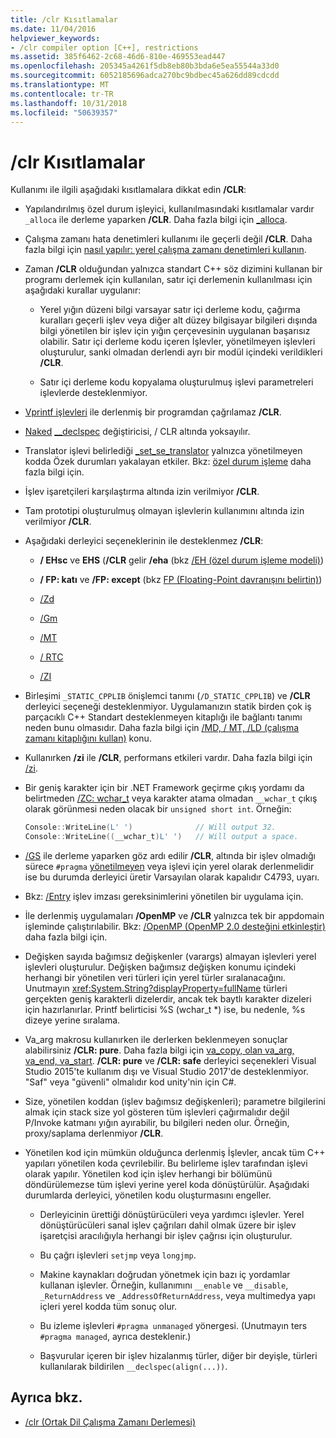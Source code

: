 ```yaml
---
title: /clr Kısıtlamalar
ms.date: 11/04/2016
helpviewer_keywords:
- /clr compiler option [C++], restrictions
ms.assetid: 385f6462-2c68-46d6-810e-469553ead447
ms.openlocfilehash: 205345a4261f5db8eb80b3bda6e5ea55544a33d0
ms.sourcegitcommit: 6052185696adca270bc9bdbec45a626dd89cdcdd
ms.translationtype: MT
ms.contentlocale: tr-TR
ms.lasthandoff: 10/31/2018
ms.locfileid: "50639357"
---
```

# <a name="clr-restrictions"></a>/clr Kısıtlamalar

Kullanımı ile ilgili aşağıdaki kısıtlamalara dikkat edin **/CLR**:

- Yapılandırılmış özel durum işleyici, kullanılmasındaki kısıtlamalar vardır `_alloca` ile derleme yaparken **/CLR**. Daha fazla bilgi için [_alloca](../../c-runtime-library/reference/alloca.md).

- Çalışma zamanı hata denetimleri kullanımı ile geçerli değil **/CLR**. Daha fazla bilgi için [nasıl yapılır: yerel çalışma zamanı denetimleri kullanın](/visualstudio/debugger/how-to-use-native-run-time-checks).

- Zaman **/CLR** olduğundan yalnızca standart C++ söz dizimini kullanan bir programı derlemek için kullanılan, satır içi derlemenin kullanılması için aşağıdaki kurallar uygulanır:

  - Yerel yığın düzeni bilgi varsayar satır içi derleme kodu, çağırma kuralları geçerli işlev veya diğer alt düzey bilgisayar bilgileri dışında bilgi yönetilen bir işlev için yığın çerçevesinin uygulanan başarısız olabilir. Satır içi derleme kodu içeren İşlevler, yönetilmeyen işlevleri oluşturulur, sanki olmadan derlendi ayrı bir modül içindeki verildikleri **/CLR**.

  - Satır içi derleme kodu kopyalama oluşturulmuş işlevi parametreleri işlevlerde desteklenmiyor.

- [Vprintf işlevleri](../../c-runtime-library/vprintf-functions.md) ile derlenmiş bir programdan çağrılamaz **/CLR**.

- [Naked](../../cpp/naked-cpp.md) [__declspec](../../cpp/declspec.md) değiştiricisi, / CLR altında yoksayılır.

- Translator işlevi belirlediği [_set_se_translator](../../c-runtime-library/reference/set-se-translator.md) yalnızca yönetilmeyen kodda Özek durumları yakalayan etkiler. Bkz: [özel durum işleme](../../windows/exception-handling-cpp-component-extensions.md) daha fazla bilgi için.

- İşlev işaretçileri karşılaştırma altında izin verilmiyor **/CLR**.

- Tam prototipi oluşturulmuş olmayan işlevlerin kullanımını altında izin verilmiyor **/CLR**.

- Aşağıdaki derleyici seçeneklerinin ile desteklenmez **/CLR**:

  - **/ EHsc** ve **EHS** (**/CLR** gelir **/eha** (bkz [/EH (özel durum işleme modeli)](../../build/reference/eh-exception-handling-model.md))

  - **/ FP: katı** ve **/FP: except** (bkz [FP (Floating-Point davranışını belirtin)](../../build/reference/fp-specify-floating-point-behavior.md))

  - [/Zd](../../build/reference/z7-zi-zi-debug-information-format.md)

  - [/Gm](../../build/reference/gm-enable-minimal-rebuild.md)

  - [/MT](../../build/reference/md-mt-ld-use-run-time-library.md)

  - [/ RTC](../../build/reference/rtc-run-time-error-checks.md)

  - [/ZI](../../build/reference/z7-zi-zi-debug-information-format.md)

- Birleşimi `_STATIC_CPPLIB` önişlemci tanımı (`/D_STATIC_CPPLIB`) ve **/CLR** derleyici seçeneği desteklenmiyor. Uygulamanızın statik birden çok iş parçacıklı C++ Standart desteklenmeyen kitaplığı ile bağlantı tanımı neden bunu olmasıdır. Daha fazla bilgi için [/MD, / MT, /LD (çalışma zamanı kitaplığını kullan)](../../build/reference/md-mt-ld-use-run-time-library.md) konu.

- Kullanırken **/zi** ile **/CLR**, performans etkileri vardır. Daha fazla bilgi için [/zi](../../build/reference/z7-zi-zi-debug-information-format.md).

- Bir geniş karakter için bir .NET Framework geçirme çıkış yordamı da belirtmeden [/ZC: wchar_t](../../build/reference/zc-wchar-t-wchar-t-is-native-type.md) veya karakter atama olmadan `__wchar_t` çıkış olarak görünmesi neden olacak bir `unsigned short int`. Örneğin:

    ```cpp
    Console::WriteLine(L' ')              // Will output 32.
    Console::WriteLine((__wchar_t)L' ')   // Will output a space.
    ```

- [/GS](../../build/reference/gs-buffer-security-check.md) ile derleme yaparken göz ardı edilir **/CLR**, altında bir işlev olmadığı sürece `#pragma` [yönetilmeyen](../../preprocessor/managed-unmanaged.md) veya işlevi için yerel olarak derlenmelidir ise bu durumda derleyici üretir Varsayılan olarak kapalıdır C4793, uyarı.

- Bkz: [/Entry](../../build/reference/entry-entry-point-symbol.md) işlev imzası gereksinimlerini yönetilen bir uygulama için.

- İle derlenmiş uygulamaları **/OpenMP** ve **/CLR** yalnızca tek bir appdomain işleminde çalıştırılabilir.  Bkz: [/OpenMP (OpenMP 2.0 desteğini etkinleştir)](../../build/reference/openmp-enable-openmp-2-0-support.md) daha fazla bilgi için.

- Değişken sayıda bağımsız değişkenler (varargs) almayan işlevleri yerel işlevleri oluşturulur. Değişken bağımsız değişken konumu içindeki herhangi bir yönetilen veri türleri için yerel türler sıralanacağını. Unutmayın <xref:System.String?displayProperty=fullName> türleri gerçekten geniş karakterli dizelerdir, ancak tek baytlı karakter dizeleri için hazırlanırlar. Printf belirticisi %S (wchar_t *) ise, bu nedenle, %s dizeye yerine sıralama.

- Va_arg makrosu kullanırken ile derlerken beklenmeyen sonuçlar alabilirsiniz **/CLR: pure**. Daha fazla bilgi için [va_copy, olan va_arg, va_end, va_start](../../c-runtime-library/reference/va-arg-va-copy-va-end-va-start.md). **/CLR: pure** ve **/CLR: safe** derleyici seçenekleri Visual Studio 2015'te kullanım dışı ve Visual Studio 2017'de desteklenmiyor. "Saf" veya "güvenli" olmalıdır kod unity'nin için C#.

- Size, yönetilen koddan (işlev bağımsız değişkenleri); parametre bilgilerini almak için stack size yol gösteren tüm işlevleri çağırmalıdır değil P/Invoke katmanı yığın ayırabilir, bu bilgileri neden olur.  Örneğin, proxy/saplama derlenmiyor **/CLR**.

- Yönetilen kod için mümkün olduğunca derlenmiş İşlevler, ancak tüm C++ yapıları yönetilen koda çevrilebilir.  Bu belirleme işlev tarafından işlevi olarak yapılır. Yönetilen kod için işlev herhangi bir bölümünü döndürülemezse tüm işlevi yerine yerel koda dönüştürülür. Aşağıdaki durumlarda derleyici, yönetilen kodu oluşturmasını engeller.

  - Derleyicinin ürettiği dönüştürücüleri veya yardımcı işlevler. Yerel dönüştürücüleri sanal işlev çağrıları dahil olmak üzere bir işlev işaretçisi aracılığıyla herhangi bir işlev çağrısı için oluşturulur.

  - Bu çağrı işlevleri `setjmp` veya `longjmp`.

  - Makine kaynakları doğrudan yönetmek için bazı iç yordamlar kullanan işlevler. Örneğin, kullanımını `__enable` ve `__disable`, `_ReturnAddress` ve `_AddressOfReturnAddress`, veya multimedya yapı içleri yerel kodda tüm sonuç olur.

  - Bu izleme işlevleri `#pragma unmanaged` yönergesi. (Unutmayın ters `#pragma managed`, ayrıca desteklenir.)

  - Başvurular içeren bir işlev hizalanmış türler, diğer bir deyişle, türleri kullanılarak bildirilen `__declspec(align(...))`.

## <a name="see-also"></a>Ayrıca bkz.

- [/clr (Ortak Dil Çalışma Zamanı Derlemesi)](../../build/reference/clr-common-language-runtime-compilation.md)
